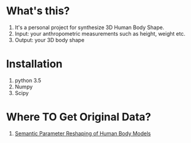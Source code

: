 # What's this?

1. It's a personal project for synthesize 3D Human Body Shape.
2. Input: your anthropometric measurements such as height, weight etc.
3. Output: your 3D body shape

# Installation
1. python 3.5
2. Numpy
3. Scipy



# Where TO Get Original Data?
1. [Semantic Parameter Reshaping of Human Body Models](https://graphics.soe.ucsc.edu/data/BodyModels/)